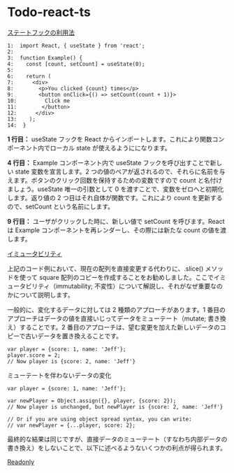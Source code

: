 # Todo-react-ts
[ステートフックの利用法](https://ja.reactjs.org/docs/hooks-state.html)

```
1:  import React, { useState } from 'react';
2:
3:  function Example() {
4:    const [count, setCount] = useState(0);
5:
6:    return (
7:      <div>
8:        <p>You clicked {count} times</p>
9:        <button onClick={() => setCount(count + 1)}>
10:         Click me
11:        </button>
12:      </div>
13:    );
14:  }
```
**1 行目：** useState フックを React からインポートします。これにより関数コンポーネント内でローカル state が使えるようにになります。

**4 行目：** Example コンポーネント内で useState フックを呼び出すことで新しい state 変数を宣言します。2 つの値のペアが返されるので、それらに名前を与えます。ボタンのクリック回数を保持するための変数ですので count と名付けましょう。useState 唯一の引数として 0 を渡すことで、変数をゼロへと初期化します。返り値の 2 つ目はそれ自体が関数です。これにより count を更新するので、setCount という名前にします。

**9 行目：** ユーザがクリックした時に、新しい値で setCount を呼びます。React は Example コンポーネントを再レンダーし、その際には新たな count の値を渡します。

[イミュータビリティ](https://ja.reactjs.org/tutorial/tutorial.html#why-immutability-is-important)

上記のコード例において、現在の配列を直接変更する代わりに、.slice() メソッドを使って square 配列のコピーを作成することをお勧めしました。ここでイミュータビリティ（immutability; 不変性）について解説し、それがなぜ重要なのかについて説明します。

一般的に、変化するデータに対しては 2 種類のアプローチがあります。1 番目のアプローチはデータの値を直接いじってデータをミューテート（mutate; 書き換え）することです。2 番目のアプローチは、望む変更を加えた新しいデータのコピーで古いデータを置き換えることです。

```
var player = {score: 1, name: 'Jeff'};
player.score = 2;
// Now player is {score: 2, name: 'Jeff'}
```

ミューテートを伴わないデータの変化
```
var player = {score: 1, name: 'Jeff'};

var newPlayer = Object.assign({}, player, {score: 2});
// Now player is unchanged, but newPlayer is {score: 2, name: 'Jeff'}

// Or if you are using object spread syntax, you can write:
// var newPlayer = {...player, score: 2};
```

最終的な結果は同じですが、直接データのミューテート（すなわち内部データの書き換え）をしないことで、以下に述べるようないくつかの利点が得られます。

[Readonly](https://typescript-jp.gitbook.io/deep-dive/type-system/readonly)
